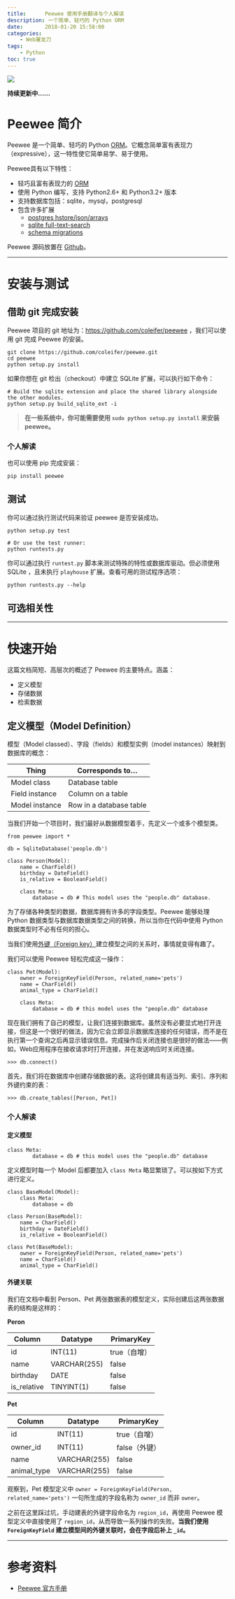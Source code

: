 ```yaml
---
title:      Peewee 使用手册翻译与个人解读
description: 一个简单、轻巧的 Python ORM
date:       2018-01-20 15:58:00
categories:
    - Web屠龙刀
tags:
    - Python
toc: true
---
```


![](/img/in-post/python-peewee/peewee-logo.png)

**持续更新中……**

# Peewee 简介

Peewee 是一个简单、轻巧的 Python [ORM](https://zh.wikipedia.org/wiki/%E5%AF%B9%E8%B1%A1%E5%85%B3%E7%B3%BB%E6%98%A0%E5%B0%84)。它概念简单富有表现力（expressive），这一特性使它简单易学、易于使用。

Peewee具有以下特性：

- 轻巧且富有表现力的 [ORM](https://zh.wikipedia.org/wiki/%E5%AF%B9%E8%B1%A1%E5%85%B3%E7%B3%BB%E6%98%A0%E5%B0%84)
- 使用 Python 编写，支持 Python2.6+ 和 Python3.2+ 版本
- 支持数据库包括：sqlite，mysql，postgresql
- 包含许多扩展
    - [postgres hstore/json/arrays](http://docs.peewee-orm.com/en/latest/peewee/playhouse.html#postgres-ext)
    - [sqlite full-text-search](http://docs.peewee-orm.com/en/latest/peewee/playhouse.html#sqlite-ext)
    - [schema migrations](http://docs.peewee-orm.com/en/latest/peewee/playhouse.html#migrate)

Peewee 源码放置在 [Github](https://github.com/coleifer/peewee)。

----

# 安装与测试

## 借助 git 完成安装

Peewee 项目的 git 地址为：https://github.com/coleifer/peewee ，我们可以使用 git 完成 Peewee 的安装。

```
git clone https://github.com/coleifer/peewee.git
cd peewee
python setup.py install
```

如果你想在 git 检出（checkout）中建立 SQLite 扩展，可以执行如下命令：

```
# Build the sqlite extension and place the shared library alongside the other modules.
python setup.py build_sqlite_ext -i
```

> **在一些系统中，你可能需要使用 `sudo python setup.py install` 来安装 peewee。**

### 个人解读

也可以使用 pip 完成安装：

```
pip install peewee
```

## 测试

你可以通过执行测试代码来验证 peewee 是否安装成功。

```
python setup.py test

# Or use the test runner:
python runtests.py
```

你可以通过执行 `runtest.py` 脚本来测试特殊的特性或数据库驱动。但必须使用 SQLite ，且未执行 `playhouse` 扩展。查看可用的测试程序选项：

```
python runtests.py --help
```

## 可选相关性

----

# 快速开始

这篇文档简短、高层次的概述了 Peewee 的主要特点。涵盖：

- 定义模型
- 存储数据
- 检索数据

## 定义模型（Model Definition）

模型（Model classed）、字段（fields）和模型实例（model instances）映射到数据库的概念：

Thing | Corresponds to…
------|----------------
Model class | Database table
Field instance | Column on a table
Model instance | Row in a database table

当我们开始一个项目时，我们最好从数据模型着手，先定义一个或多个模型类。

```
from peewee import *

db = SqliteDatabase('people.db')

class Person(Model):
    name = CharField()
    birthday = DateField()
    is_relative = BooleanField()

    class Meta:
        database = db # This model uses the "people.db" database.
```

为了存储各种类型的数据，数据库拥有许多的字段类型。Peewee 能够处理 Python 数据类型与数据库数据类型之间的转换，所以当你在代码中使用 Python 数据类型时不必有任何的担心。

当我们使用[外键（Foreign key）](https://en.wikipedia.org/wiki/Foreign_key)建立模型之间的关系时，事情就变得有趣了。

我们可以使用 Peewee 轻松完成这一操作：

```
class Pet(Model):
    owner = ForeignKeyField(Person, related_name='pets')
    name = CharField()
    animal_type = CharField()

    class Meta:
        database = db # this model uses the "people.db" database
```

现在我们拥有了自己的模型，让我们连接到数据库。虽然没有必要显式地打开连接，但这是一个很好的做法，因为它会立即显示数据库连接的任何错误，而不是在执行第一个查询之后再显示错误信息。完成操作后关闭连接也是很好的做法——例如，Web应用程序在接收请求时打开连接，并在发送响应时关闭连接。

```
>>> db.connect()
```

首先，我们将在数据库中创建存储数据的表。这将创建具有适当列、索引、序列和外键约束的表：

```
>>> db.create_tables([Person, Pet])
```

### 个人解读

#### 定义模型

```
class Meta:
        database = db # this model uses the "people.db" database
```

定义模型时每一个 Model 后都要加入 `class Meta` 略显繁琐了。可以按如下方式进行定义。

```
class BaseModel(Model):
    class Meta:
        database = db

class Person(BaseModel):
    name = CharField()
    birthday = DateField()
    is_relative = BooleanField()

class Pet(BaseModel):
    owner = ForeignKeyField(Person, related_name='pets')
    name = CharField()
    animal_type = CharField()
```

#### 外键关联

我们在文档中看到 Person、Pet 两张数据表的模型定义，实际创建后这两张数据表的结构是这样的：

**Peron**

Column | Datatype | PrimaryKey |
------ | -------- | ---------- |
id | INT(11) | true（自增）
name | VARCHAR(255) | false
birthday | DATE | false
is_relative | TINYINT(1) | false

**Pet**

Column | Datatype | PrimaryKey |
------ | -------- | ---------- |
id | INT(11) | true（自增）
owner_id | INT(11) | false（外键）
name | VARCHAR(255) | false
animal_type | VARCHAR(255) | false

观察到，Pet 模型定义中 `owner = ForeignKeyField(Person, related_name='pets')` 一句所生成的字段名称为 `owner_id` 而非 `owner`。

之前在这里踩过坑，手动建表的外键字段命名为 `region_id`，再使用 Peewee 模型定义中直接使用了 `region_id`，从而导致一系列操作的失败。**当我们使用 `ForeignKeyField` 建立模型间的外键关联时，会在字段后补上 `_id`。**

----

# 参考资料

- [Peewee 官方手册](http://docs.peewee-orm.com/en/latest/index.html)












